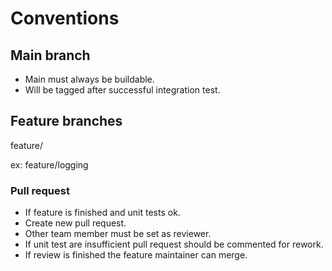 # Conventions

## Main branch

* Main must always be buildable.
* Will be tagged after successful integration test.

## Feature branches

feature/<topic>

ex: feature/logging
  
### Pull request

* If feature is finished and unit tests ok.
* Create new pull request.
* Other team member must be set as reviewer.
* If unit test are insufficient pull request should be commented for rework.
* If review is finished the feature maintainer can merge.

